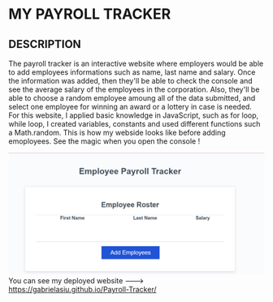 # MY PAYROLL TRACKER

## DESCRIPTION 

The payroll tracker is an interactive website where employers 
would be able to add employees informations such as name, 
last name and salary. Once the information was added, then they'll
be able to check the console and see the average salary of the employees
in the corporation. Also, they'll be able to choose a random employee 
amoung all of the data submitted, and select one employee for winning an 
award or a lottery in case is needed. For this website,
I applied basic knowledge in JavaScript, such as for loop, while loop, I created
variables, constants and used different functions such a Math.random. 
This is how my webside looks like before adding emoployees.
See the magic when you open the console !

![alt text](image.png)
You can see my deployed website ---> https://gabrielasiu.github.io/Payroll-Tracker/



